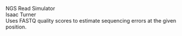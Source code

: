 NGS Read Simulator  
Isaac Turner  
Uses FASTQ quality scores to estimate sequencing errors at the given position.

